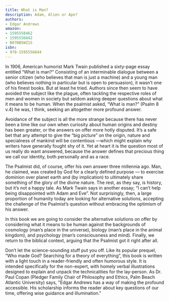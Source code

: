 ```yaml
---
title: What is Man?
description: Adam, Alien or Ape?
authors:
- Edgar Andrews
amazon:
- 1595558462
- 1595556842
- B07BB5WZ1S
isbn:
- 978-1595556844
---
```

In 1906, American humorist Mark Twain published a sixty-page essay entitled “What is man?” Consisting of an interminable dialogue between a senior citizen (who believes that man is just a machine) and a young man (who believes nothing in particular but is open to persuasion), it wasn’t one of his finest books. But at least he tried. Authors since then seem to have avoided the subject like the plague, often tackling the respective roles of men and women in society but seldom asking deeper questions about what it means to be human. When the psalmist asked, “What is man?” (Psalm 8 v.4) he was, I think, seeking an altogether more profound answer.

Avoidance of the subject is all the more strange because there has never been a time like our own when curiosity about human origins and destiny has been greater, or the answers on offer more hotly disputed. It’s a safe bet that any attempt to give the “big picture” on the origin, nature and specialness of mankind will be contentious —which might explain why writers have generally fought shy of it. Yet at heart it is the question most of us really do want answered, because the answer defines that precious thing we call our identity, both personally and as a race.

The Psalmist did, of course, offer his own answer three millennia ago. Man, he claimed, was created by God for a clearly defined purpose — to exercise dominion over planet earth and (by implication) to ultimately share something of the glory of the divine nature. The rest, as they say, is history, but it’s not a happy tale. As Mark Twain says in another essay; “I can’t help being disappointed with Adam and Eve”. Not surprisingly, then, a large proportion of humanity today are looking for alternative solutions, accepting the challenge of the Psalmist’s question without embracing the optimism of his answer.

In this book we are going to consider the alternative solutions on offer by considering what it means to be human against the backgrounds of cosmology (man’s place in the universe), biology (man’s place in the animal kingdom), and psychology (man’s consciousness and mind). Finally, we return to the biblical context, arguing that the Psalmist got it right after all.

Don’t let the science-sounding stuff put you off. Like its popular prequel, “Who made God? Searching for a theory of everything”, this book is written with a light touch in a reader-friendly and often humorous style. It is intended specifically for the non-expert, with homely verbal illustrations designed to explain and unpack the technicalities for the lay-person. As Dr. Paul Copan (Pledger Family Chair of Philosophy and Ethics, Palm Beach Atlantic University) says, "Edgar Andrews has a way of making the profound accessible. His scholarship informs the reader about key questions of our time, offering wise guidance and illumination."
